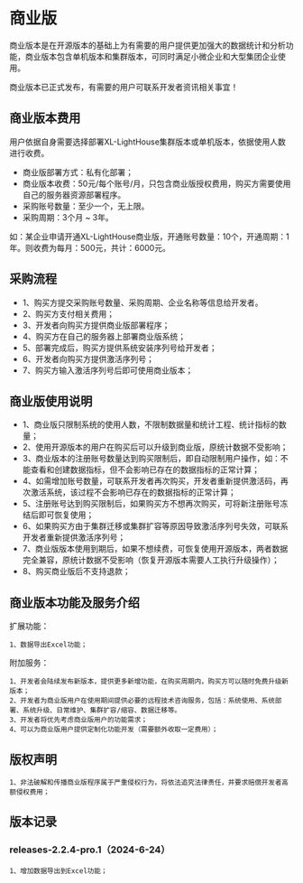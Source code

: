# 商业版

商业版本是在开源版本的基础上为有需要的用户提供更加强大的数据统计和分析功能，商业版本包含单机版本和集群版本，可同时满足小微企业和大型集团企业使用。

商业版本已正式发布，有需要的用户可联系开发者资讯相关事宜！

## 商业版本费用

用户依据自身需要选择部署XL-LightHouse集群版本或单机版本，依据使用人数进行收费。

+ 商业版部署方式：私有化部署；
+ 商业版本收费：50元/每个账号/月，只包含商业版授权费用，购买方需要使用自己的服务器资源部署程序。
+ 采购账号数量：至少一个，无上限。
+ 采购周期：3个月 ~ 3年。

如：某企业申请开通XL-LightHouse商业版，开通账号数量：10个，开通周期：1年。则收费为每月：500元，共计：6000元。

## 采购流程

+ 1、购买方提交采购账号数量、采购周期、企业名称等信息给开发者。
+ 2、购买方支付相关费用；
+ 3、开发者向购买方提供商业版部署程序；
+ 4、购买方在自己的服务器上部署商业版系统；  
+ 5、部署完成后，购买方提供系统安装序列号给开发者；
+ 6、开发者向购买方提供激活序列号；
+ 7、购买方输入激活序列号后即可使用商业版本；

## 商业版使用说明
+ 1、商业版只限制系统的使用人数，不限制数据量和统计工程、统计指标的数量；
+ 2、使用开源版本的用户在购买后可以升级到商业版，原统计数据不受影响；  
+ 3、商业版本的注册账号数量达到购买限制后，即自动限制用户操作，如：不能查看和创建数据指标，但不会影响已存在的数据指标的正常计算；
+ 4、如需增加账号数量，可联系开发者再次购买，开发者重新提供激活码，再次激活系统，该过程不会影响已存在的数据指标的正常计算；
+ 5、注册账号达到购买限制后，如果购买方不想再次购买，可将新注册账号冻结后即可恢复使用；
+ 6、如果购买方由于集群迁移或集群扩容等原因导致激活序列号失效，可联系开发者重新提供激活序列号；
+ 7、商业版版本使用到期后，如果不想续费，可恢复使用开源版本，两者数据完全兼容，原统计数据不受影响（恢复开源版本需要人工执行升级操作）；
+ 8、购买商业版后不支持退款；

## 商业版本功能及服务介绍

扩展功能：

```
1、数据导出Excel功能；
```

附加服务：
```
1、开发者会陆续发布新版本，提供更多新增功能，在购买周期内，购买方可以随时免费升级新版本；
2、开发者为商业版用户在使用期间提供必要的远程技术咨询服务，包括：系统使用、系统部署、系统升级、日常维护、集群扩容/缩容、数据迁移等。
3、开发者将优先考虑商业版用户的功能需求；
4、可以为商业版用户提供定制化功能开发（需要额外收取一定费用）；
```

## 版权声明

```
1、非法破解和传播商业版程序属于严重侵权行为，将依法追究法律责任，并要求赔偿开发者高额侵权费用；
```

## 版本记录

### releases-2.2.4-pro.1（2024-6-24）
```
1、增加数据导出到Excel功能；
```